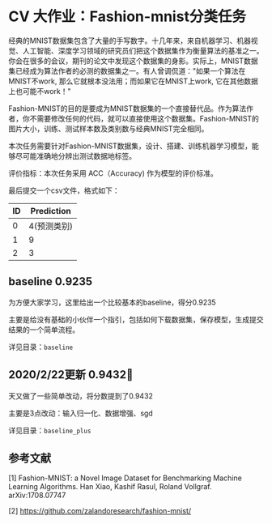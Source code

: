 # CV 大作业：Fashion-mnist分类任务

经典的MNIST数据集包含了大量的手写数字。十几年来，来自机器学习、机器视觉、人工智能、深度学习领域的研究员们把这个数据集作为衡量算法的基准之一。你会在很多的会议，期刊的论文中发现这个数据集的身影。实际上，MNIST数据集已经成为算法作者的必测的数据集之一。有人曾调侃道："如果一个算法在MNIST不work, 那么它就根本没法用；而如果它在MNIST上work, 它在其他数据上也可能不work！"

Fashion-MNIST的目的是要成为MNIST数据集的一个直接替代品。作为算法作者，你不需要修改任何的代码，就可以直接使用这个数据集。Fashion-MNIST的图片大小，训练、测试样本数及类别数与经典MNIST完全相同。

本次任务需要针对Fashion-MNIST数据集，设计、搭建、训练机器学习模型，能够尽可能准确地分辨出测试数据地标签。

评价指标：本次任务采用 ACC（Accuracy) 作为模型的评价标准。

最后提交一个csv文件，格式如下：

|  ID   | Prediction  |
|  ----  | ----  |
| 0  | 4(预测类别) |
| 1  | 9 |
| 2  | 3 |

## baseline 0.9235

为方便大家学习，这里给出一个比较基本的baseline，得分0.9235

主要是给没有基础的小伙伴一个指引，包括如何下载数据集，保存模型，生成提交结果的一个简单流程。

详见目录：`baseline`

## 2020/2/22更新 0.9432:rocket:

天又做了一些简单改动，将分数提到了0.9432

主要是3点改动：输入归一化、数据增强、sgd

详见目录：`baseline_plus`


## 参考文献

[1] Fashion-MNIST: a Novel Image Dataset for Benchmarking Machine Learning Algorithms. Han Xiao, Kashif Rasul, Roland Vollgraf. arXiv:1708.07747

[2] https://github.com/zalandoresearch/fashion-mnist/
